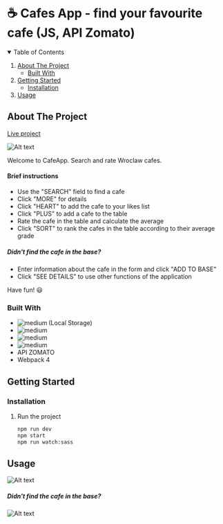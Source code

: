 #  ☕️ Cafes App - find your favourite cafe (JS, API Zomato)
<!-- TABLE OF CONTENTS -->
<details open="open">
  <summary>Table of Contents</summary>
  <ol>
    <li>
      <a href="#about-the-project">About The Project</a>
      <ul>
        <li><a href="#built-with">Built With</a></li>
      </ul>
    </li>
    <li>
      <a href="#getting-started">Getting Started</a>
      <ul>
        <li><a href="#installation">Installation</a></li>
      </ul>
    </li>
    <li><a href="#usage">Usage</a></li>
  </ol>
</details>

<!-- ABOUT THE PROJECT -->
## About The Project

[Live project](https://angelika7.github.io/repo-search-cafes/)

![Alt text](../master/docs/img/mcbook-cafe.jpg?raw=true "Optional Title")

Welcome to CafeApp. Search and rate Wroclaw cafes.

#### Brief instructions

- Use the "SEARCH" field to find a cafe
- Click "MORE" for details
- Click "HEART" to add the cafe to your likes list
- Click "PLUS" to add a cafe to the table
- Rate the cafe in the table and calculate the average
- Click "SORT" to rank the cafes in the table according to their average grade

##### Didn't find the cafe in the base?

- Enter information about the cafe in the form and click "ADD TO BASE"
- Click "SEE DETAILS" to use other functions of the application

Have fun! 😃

### Built With

* <img align="left" alt="medium" src="https://img.shields.io/badge/JavaScript-F7DF1E?style=for-the-badge&logo=javascript&logoColor=black" /> (Local Storage)
* <img align="left" alt="medium" src="https://img.shields.io/badge/CSS3-1572B6?style=for-the-badge&logo=css3&logoColor=white" />
* <img align="left" alt="medium" src="https://img.shields.io/badge/HTML5-E34F26?style=for-the-badge&logo=html5&logoColor=white" />
* <img align="left" alt="medium" src="https://img.shields.io/badge/express-000000?style=for-the-badge&logo=express&logoColor=white" />
* API ZOMATO
* Webpack 4

<!-- GETTING STARTED -->
## Getting Started

### Installation

1. Run the project
   ```sh
   npm run dev
   npm start
   npm run watch:sass
   ```
<!-- USAGE EXAMPLES -->
## Usage

![Alt text](../master/docs/img/cafes.gif?raw=true "Optional Title")

##### Didn't find the cafe in the base?

![Alt text](../master/docs/img/cafes2.gif?raw=true "Optional Title")


